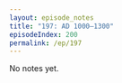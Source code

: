 ```yaml
---
layout: episode_notes
title: "197: AD 1000–1300"
episodeIndex: 200
permalink: /ep/197
---
```

No notes yet.
